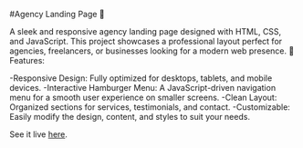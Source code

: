 #Agency Landing Page 🌟

A sleek and responsive agency landing page designed with HTML, CSS, and JavaScript. This project showcases a professional layout perfect for agencies, freelancers, or businesses looking for a modern web presence.
🚀 Features:

-Responsive Design: Fully optimized for desktops, tablets, and mobile devices.
-Interactive Hamburger Menu: A JavaScript-driven navigation menu for a smooth user experience on smaller screens.
-Clean Layout: Organized sections for services, testimonials, and contact.
-Customizable: Easily modify the design, content, and styles to suit your needs.

See it live [here](https://anwarmadani.github.io/agency-landing-page/).
